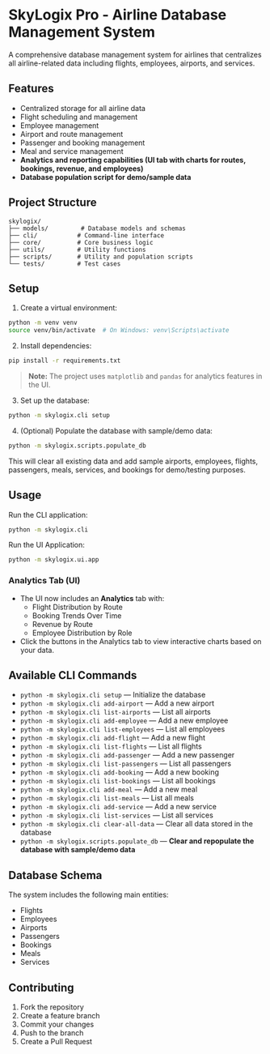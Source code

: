 # SkyLogix Pro - Airline Database Management System

A comprehensive database management system for airlines that centralizes all airline-related data including flights, employees, airports, and services.

## Features

- Centralized storage for all airline data
- Flight scheduling and management
- Employee management
- Airport and route management
- Passenger and booking management
- Meal and service management
- **Analytics and reporting capabilities (UI tab with charts for routes, bookings, revenue, and employees)**
- **Database population script for demo/sample data**

## Project Structure

```
skylogix/
├── models/         # Database models and schemas
├── cli/           # Command-line interface
├── core/          # Core business logic
├── utils/         # Utility functions
├── scripts/       # Utility and population scripts
└── tests/         # Test cases
```

## Setup

1. Create a virtual environment:
```bash
python -m venv venv
source venv/bin/activate  # On Windows: venv\Scripts\activate
```

2. Install dependencies:
```bash
pip install -r requirements.txt
```

> **Note:** The project uses `matplotlib` and `pandas` for analytics features in the UI.

3. Set up the database:
```bash
python -m skylogix.cli setup
```

4. (Optional) Populate the database with sample/demo data:
```bash
python -m skylogix.scripts.populate_db
```
This will clear all existing data and add sample airports, employees, flights, passengers, meals, services, and bookings for demo/testing purposes.

## Usage

Run the CLI application:
```bash
python -m skylogix.cli
```
Run the UI Application: 
```bash
python -m skylogix.ui.app
```

### Analytics Tab (UI)
- The UI now includes an **Analytics** tab with:
  - Flight Distribution by Route
  - Booking Trends Over Time
  - Revenue by Route
  - Employee Distribution by Role
- Click the buttons in the Analytics tab to view interactive charts based on your data.

## Available CLI Commands

- `python -m skylogix.cli setup` — Initialize the database
- `python -m skylogix.cli add-airport` — Add a new airport
- `python -m skylogix.cli list-airports` — List all airports
- `python -m skylogix.cli add-employee` — Add a new employee
- `python -m skylogix.cli list-employees` — List all employees
- `python -m skylogix.cli add-flight` — Add a new flight
- `python -m skylogix.cli list-flights` — List all flights
- `python -m skylogix.cli add-passenger` — Add a new passenger
- `python -m skylogix.cli list-passengers` — List all passengers
- `python -m skylogix.cli add-booking` — Add a new booking
- `python -m skylogix.cli list-bookings` — List all bookings
- `python -m skylogix.cli add-meal` — Add a new meal
- `python -m skylogix.cli list-meals` — List all meals
- `python -m skylogix.cli add-service` — Add a new service
- `python -m skylogix.cli list-services` — List all services
- `python -m skylogix.cli clear-all-data` — Clear all data stored in the database
- `python -m skylogix.scripts.populate_db` — **Clear and repopulate the database with sample/demo data**

## Database Schema

The system includes the following main entities:
- Flights
- Employees
- Airports
- Passengers
- Bookings
- Meals
- Services

## Contributing

1. Fork the repository
2. Create a feature branch
3. Commit your changes
4. Push to the branch
5. Create a Pull Request 